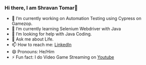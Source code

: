 ### Hi there, I am Shravan Tomar👋

- 🔭 I’m currently working on Automation Testing using Cypress on Gamezop.
- 🌱 I’m currently learning Selenium Webdriver with Java
- 🤔 I’m looking for help with Java Coding.
- 💬 Ask me about Life.
- 📫 How to reach me: [LinkedIn](https://www.linkedin.com/in/shravan-tomar-qa/)
- 😄 Pronouns: He/Him
- ⚡ Fun fact: I do Video Game Streaming on [Youtube](https://www.youtube.com/channel/UCiEJ6IVlVXbwDeuUi6haAgw)
